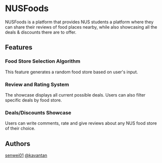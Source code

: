 # NUSFoods

NUSFoods is a platform that provides NUS students a platform where they can share their reviews of food places nearby, while also showcasing all the deals & discounts there are to offer.

## Features

### Food Store Selection Algorithm

This feature generates a random food store based on user's input.

### Review and Rating System

The showcase displays all current possible deals. Users can also filter specific deals by food store.

### Deals/Discounts Showcase

Users can write comments, rate and give reviews about any NUS food store of their choice.

## Authors

[senwei01](https://github.com/senwei01)
[@kavantan](https://github.com/kavantan)
